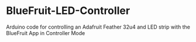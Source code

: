 # BlueFruit-LED-Controller
Arduino code for controlling an Adafruit Feather 32u4 and LED strip with the BlueFruit App in Controller Mode
